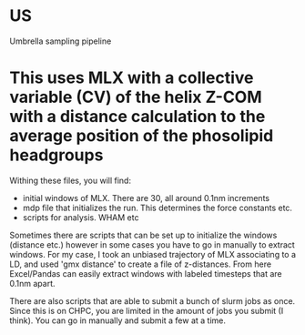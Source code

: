 # US
Umbrella sampling pipeline

# This uses MLX with a collective variable (CV) of the helix Z-COM with a distance calculation to the average position of the phosolipid headgroups

Withing these files, you will find:
- initial windows of MLX. There are 30, all around 0.1nm increments
- mdp file that initializes the run. This determines the force constants etc.
- scripts for analysis. WHAM etc


Sometimes there are scripts that can be set up to initialize the windows (distance etc.) however in some cases you have to go in manually to extract windows. For my case, I took an unbiased trajectory of MLX associating to a LD, and used 'gmx distance' to create a file of z-distances. From here Excel/Pandas can easily extract windows with labeled timesteps that are 0.1nm apart.

There are also scripts that are able to submit a bunch of slurm jobs as once. Since this is on CHPC, you are limited in the amount of jobs you submit (I think). You can go in manually and submit a few at a time.

